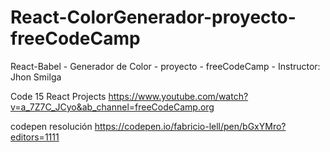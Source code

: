 # React-ColorGenerador-proyecto-freeCodeCamp
React-Babel - Generador de Color - proyecto - freeCodeCamp - Instructor: Jhon Smilga


Code 15 React Projects https://www.youtube.com/watch?v=a_7Z7C_JCyo&ab_channel=freeCodeCamp.org

codepen resolución https://codepen.io/fabricio-lell/pen/bGxYMro?editors=1111
